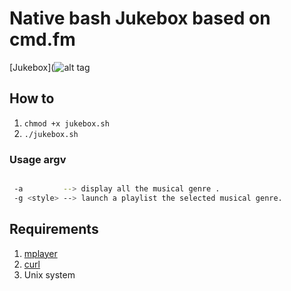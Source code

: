 # Native bash Jukebox based on cmd.fm

[Jukebox](![alt tag](https://raw.github.com/llaine/cmdfm/master/img.png)

## How to 

1. `chmod +x jukebox.sh`
2. `./jukebox.sh`


### Usage argv
```bash

 -a         --> display all the musical genre .
 -g <style> --> launch a playlist the selected musical genre.

```


## Requirements

1. [mplayer](http://doc.ubuntu-fr.org/mplayer)
2. [curl](http://curl.haxx.se/)
3. Unix system
